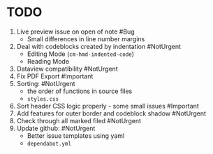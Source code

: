 # TODO

1. Live preview issue on open of note #Bug
    - Small differences in line number margins
2. Deal with codeblocks created by indentation #NotUrgent
    - Editing Mode (`cm-hmd-indented-code`)
    - Reading Mode
3. Dataview compatibility #NotUrgent
4. Fix PDF Export #Important
5. Sorting: #NotUrgent
    - the order of functions in source files
    - `styles.css`
6. Sort header CSS logic properly - some small issues #Important
7. Add features for outer border and codeblock shadow #NotUrgent
8. Check through all marked filed #NotUrgent
9. Update github: #NotUrgent
    - Better issue templates using yaml
    - `dependabot.yml`
